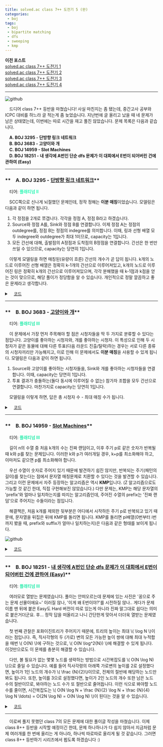```yaml
---
title: solved.ac class 7++ 도전기 5 (완)
categories:
 - boj
tags:
 - boj
 - bipartite matching
 - dfs
 - sweeping
 - kmp
---
```

**이전 포스트**  
[solved.ac class 7++ 도전기 1](https://you4rin.github.io/boj/2021/09/11/class7pp-1/#)  
[solved.ac class 7++ 도전기 2](https://you4rin.github.io/boj/2021/09/21/class7pp-2/#)  
[solved.ac class 7++ 도전기 3](https://you4rin.github.io/boj/2021/09/29/class7pp-3/#)  
[solved.ac class 7++ 도전기 4](https://you4rin.github.io/boj/2021/10/19/class7pp-4/#)  
<hr/>

![github](https://user-images.githubusercontent.com/51073213/141781058-f19e4edb-b409-4376-ac0f-38f2a7a0d839.png)

　드디어 class 7++ 등반을 마쳤습니다! 사실 마친지는 좀 됐는데, 중간고사 공부와 ICPC 대비를 하느라 글 적는게 좀 늦었습니다. 지난번에 글 올리고 났을 때 네 문제가 남은 상태였는데, 이번에는 따로 시간을 재고 풀진 않았습니다. 문제 목록은 다음과 같습니다.

　**A. BOJ 3295 - 단방향 링크 네트워크**  
　**B. BOJ 3683 - 고양이와 개**  
　**C. BOJ 14959 - Slot Machines**  
　**D. BOJ 18251 - 내 생각에 A번인 단순 dfs 문제가 이 대회에서 E번이 되어버린 건에 관하여 (Easy)**  
<hr/>

### **　A. BOJ 3295 - [단방향 링크 네트워크](https://www.acmicpc.net/problem/3295)**
　티어: **<font color='#2af8b4'>플래티넘 II</font>**

　SCC쪽으로 신나게 뇌절했던 문제인데, 정작 정해는 **이분 매칭**이었습니다. 모델링은 다음과 같이 하면 됩니다.

1. 각 정점을 2개로 쪼갭니다. 각각을 정점 A, 정점 B라고 하겠습니다.  
2. Source와 정점 A를, Sink와 정점 B를 연결합니다. 이제 정점 A는 정점의 outdegree를, 정점 B는 정점의 indegree를 의미합니다. 이때, 링과 선형 배열 모두 indegree와 outdegree가 최대 1이므로, capacity는 1입니다.  
3. 모든 간선에 대해, 출발점의 A정점과 도착점의 B정점을 연결합니다. 간선은 한 번만 쓰일 수 있으므로, capacity는 당연히 1입니다.  

　이렇게 모델링을 하면 매칭된(유량이 흐른) 간선의 개수가 곧 답이 됩니다. k개의 노드로 이루어진 선형 배열은 정확히 k-1개의 간선으로 이루어져있고, k개의 노드로 이루어진 링은 정확히 k개의 간선으로 이루어져있으며, 각각 분해했을 때 k-1점과 k점을 얻는 것이 맞으므로, 해당 풀이가 정당함을 알 수 있습니다. 개인적으로 정말 깔끔하고 좋은 문제라고 생각합니다.

<details markdown="1">
<summary>　<U>코드</U></summary>

```c++

#include<cstdio>
#include<memory.h>
#include<vector>
#include<queue>
#include<algorithm>
#define S 0
#define T 2001
#define N 2010
#define OUT 1000
#define inf ((int)2e9)

using namespace std;
using ll=long long;
using pii=pair<int,int>;

struct edge{int pos,cap,rev;};
vector<edge> graph[N];
void clear(){
    for(int i=0;i<N;++i)graph[i].clear();
}
void add_edge(int s,int e,int x){
    graph[s].push_back({e,x,(int)graph[e].size()});
    graph[e].push_back({s,0,(int)graph[s].size()-1});
}
int dist[N],work[N];
bool bfs(int src,int sink){
    memset(dist,0,sizeof(dist));
    memset(work,0,sizeof(work));
    queue<int> q;
    q.push(src);
    dist[src]=1;
    while(!q.empty()){
        int x=q.front();
        q.pop();
        for(auto &e:graph[x]){
            if(e.cap>0 &&!dist[e.pos]){
                dist[e.pos]=dist[x]+1;
                q.push(e.pos);
            }
        }
    }
    return dist[sink]>0;
}
int dfs(int x,int sink,int f){
    if(x==sink) return f;
    for(;work[x]<graph[x].size();++work[x]){
        edge e=graph[x][work[x]];
        if(e.cap>0&&dist[e.pos]==dist[x]+1){
            int w=dfs(e.pos,sink,min(f,e.cap));
            if(w){
                graph[x][work[x]].cap-=w;
                graph[e.pos][e.rev].cap+=w;
                return w;
            }
        }
    }
    return 0;
}
ll match(int src,int sink){
    ll ret=0;
    while(bfs(src,sink)){
        int r;
        while((r=dfs(src,sink,inf)))ret+=r;
    }
    return ret;
}

int main(){
    int s,e,n,m;
    char ch;
    int t;
    for(scanf("%d",&t);t--;){
        clear();
        scanf("%d %d",&n,&m);
        for(int i=1;i<=n;++i)add_edge(S,i,1);
        for(int i=1;i<=n;++i)add_edge(OUT+i,T,1);
        for(int i=0;i<m;++i){
            scanf("%d %d",&s,&e);
            ++s;++e;
            add_edge(s,OUT+e,1);
        }
        printf("%lld\n",match(S,T));
    }
}

```

</details>

<hr/>

### **　B. BOJ 3683 - [고양이와 개](https://www.acmicpc.net/problem/3683)**
　티어: **<font color='#28edac'>플래티넘 III</font>**

　이 문제에서 가장 먼저 주목해야 할 점은 시청자들을 딱 두 가지로 분류할 수 있다는 점입니다. 고양이를 좋아하는 시청자와, 개를 좋아하는 시청자. 이 특성으로 인해 두 시청자가 같은 동물에 대해 다른 투표(다음 라운드 진출/탈락)하는 경우는 서로 다른 종류의 시청자끼리만 가능해지고, 이로 인해 이 문제에서도 **이분 매칭**을 사용할 수 있게 됩니다. 모델링은 다음과 같이 하면 됩니다.

1. Source와 고양이를 좋아하는 시청자들을, Sink와 개를 좋아하는 시청자들을 연결합니다. 이때, capacity는 당연히 1입니다.  
2. 투표 결과가 충돌하는(둘다 동시에 이루어질 수 없는) 참가자 조합을 모두 간선으로 연결합니다. 마찬가지로 capacity는 당연히 1입니다.  

　모델링을 이렇게 하면, 답은 총 시청자 수 - 최대 매칭 수가 됩니다.

<details markdown="1">
<summary>　<U>코드</U></summary>

```c++

#include<cstdio>
#include<memory.h>
#include<vector>
#include<queue>
#include<algorithm>
#define S 0
#define T 501
#define N 510
#define inf ((int)2e9)

using namespace std;
using ll=long long;
using pii=pair<int,int>;

vector<pii> a,b;
struct edge{int pos,cap,rev;};
vector<edge> graph[N];
void clear(){
    a.clear();b.clear();
    for(int i=0;i<N;++i)graph[i].clear();
}
void add_edge(int s,int e,int x){
    graph[s].push_back({e,x,(int)graph[e].size()});
    graph[e].push_back({s,0,(int)graph[s].size()-1});
}
int dist[N],work[N];
bool bfs(int src,int sink){
    memset(dist,0,sizeof(dist));
    memset(work,0,sizeof(work));
    queue<int> q;
    q.push(src);
    dist[src]=1;
    while(!q.empty()){
        int x=q.front();
        q.pop();
        for(auto &e:graph[x]){
            if(e.cap>0 &&!dist[e.pos]){
                dist[e.pos]=dist[x]+1;
                q.push(e.pos);
            }
        }
    }
    return dist[sink]>0;
}
int dfs(int x,int sink,int f){
    if(x==sink) return f;
    for(;work[x]<graph[x].size();++work[x]){
        edge e=graph[x][work[x]];
        if(e.cap>0&&dist[e.pos]==dist[x]+1){
            int w=dfs(e.pos,sink,min(f,e.cap));
            if(w){
                graph[x][work[x]].cap-=w;
                graph[e.pos][e.rev].cap+=w;
                return w;
            }
        }
    }
    return 0;
}
ll match(int src,int sink){
    ll ret=0;
    while(bfs(src,sink)){
        int r;
        while((r=dfs(src,sink,inf)))ret+=r;
    }
    return ret;
}

int main(){
    int c,d,v,anum,bnum,n,m;
    char ch;
    int t;
    for(scanf("%d",&t);t--;){
        clear();
        scanf("%d %d %d",&c,&d,&v);
        for(int i=0;i<v;++i){
            getchar();
            ch=getchar();
            scanf("%d ",&anum);
            getchar();
            scanf("%d",&bnum);
            if(ch=='C')a.push_back({anum,bnum});
            else b.push_back({anum,bnum});
        }
        n=a.size();m=b.size();
        for(int i=1;i<=n;++i)add_edge(S,i,1);
        for(int i=1;i<=m;++i)add_edge(n+i,T,1);
        for(int i=0;i<n;++i){
            for(int j=0;j<m;++j){
                if(a[i].first==b[j].second||a[i].second==b[j].first){
                    add_edge(i+1,n+j+1,1);
                }
            }
        }
        printf("%lld\n",v-match(S,T));
    }
}
```

</details>

<hr/>

### **　B. BOJ 14959 - [Slot Machines](https://www.acmicpc.net/problem/14959)**
　티어: **<font color='#28edac'>플래티넘 III</font>**

　길이 n의 수열 중 처음 k개의 수는 진짜 랜덤이고, 이후 주기 p로 같은 숫자가 반복될 때 k와 p를 찾는 문제입니다. 이러한 k와 p가 여러개일 경우, k+p를 최소화해야 하고, 이마저도 같으면 p를 최소화해야 합니다.

　우선 수열이 숫자로 주어지 있기 때문에 발견하기 쉽진 않지만, 반복되는 주기(패턴의 길이)를 찾는다는 점에서 문자열 매칭문제로 치환할 수 있다는 것을 발견할 수 있습니다. 그리고 이런 문제에서 자주 등장하는 알고리즘은 역시 **KMP**입니다. (Z 알고리즘으로도 가능할 것 같긴 한데, 직접 구현해보진 않았습니다.) 다만 문제는, KMP는 해당 문자열의 'prefix'와 얼마나 일치하는지를 따지는 알고리즘인데, 주어진 수열의 prefix는 '진짜 랜덤'으로 주어지는 수들이라는 점입니다.

　해결책은, 처음 k개를 제외한 뒷부분은 어디에서 시작하든 주기 p로 반복되고 있기 때문에, 문자열을 뒤집은 뒤에 KMP를 돌리면 됩니다. KMP를 돌리면 pi배열(0번부터 i번까지 봤을 때, prefix와 suffix가 얼마나 일치하는지)은 다음과 같은 형태를 보이게 됩니다.

![github](https://user-images.githubusercontent.com/51073213/141905502-0c0983a3-04f4-4393-ba77-5ba9d1237431.png)

<details markdown="1">
<summary>　<U>코드</U></summary>

```c++

#include<iostream>
#include<sstream>
#include<string>
#define fastio() ios::sync_with_stdio(0);cin.tie(0);cout.tie(0)

using namespace std;

int arr[1000010],brr[1000010];
int n,m;
int p[1000010];
void init(){
    cin>>n;
    for(int i=0;i<n;++i){
        string s;
        cin>>s;
        int idx=0;
        while(idx<s.size()&&s[idx]=='0')++idx;
        if(idx==s.size())continue;
        arr[i]=stoi(s.substr(idx,s.size()-idx));
        brr[n-i-1]=arr[i];
    }
    for(int i=1,j=0;i<n;++i){
        while(j>0&&brr[i]!=brr[j])j=p[j-1];
        if(brr[i]==brr[j])p[i]=++j;
    }
}
void solve(){
    int mx=0,midx=0;
    for(int i=0;i<n;++i){
        if(p[i]>mx){
            mx=p[i];
            midx=i;
        }
    }
    cout<<(n-midx-1)<<" "<<(midx-p[midx]+1);
}

int main(){
    fastio();
    init();
    solve();
}
```

</details>

<hr/>

### **　B. BOJ 18251 - [내 생각에 A번인 단순 dfs 문제가 이 대회에서 E번이 되어버린 건에 관하여 (Easy)](https://www.acmicpc.net/problem/18251)**
　티어: **<font color='#28edac'>플래티넘 III</font>**

　여러모로 열받는 문제였습니다. 풀이는 안떠오르는데 문제에 있는 사진은 '꽁으로 주는 문제 선물이에요~' 이러질 않나, '이게 왜 E번이야?'를 시전하질 않나.. 게다가 문제 이름 맨 뒤에 붙은 Easy도 Hard 버전이 따로 있는게 아니라 진짜 말그대로 쉽다는 의미로 붙은거더군요. 후... 정작 답을 떠올리고 나니 간단한게 맞아서 더더욱 열받는 문제였습니다.

　첫 번째 관찰은 포화이진트리가 주어지기 때문에, 트리의 높이는 최대 \\( \log N \\)이라는 점입니다. 즉, 직사각형의 두 (가로) 변의 모든 가능한 높이 쌍에 대해 최대 누적합을 매번 \\( O(N) \\)에 구하는 것으로, \\( O(N \log^2{N}) \\)에 해결할 수 있게 됩니다. 이것만으로도 이 문제를 충분히 해결할 수 있습니다.

　다만, 볼 필요가 없는 몇몇 노드를 생략하는 방법으로 시간복잡도를 \\( O(N \log N) \\)으로 줄일 수 있습니다. 예를 들어 직사각령의 아래쪽 가로변의 높이를 2로 설정했다면, 높이가 1인 노드의 개수가 \\( \frac {N}{2}\\)이므로, 전체의 절반에 해당하는 노드만 봐도 됩니다. 또한, 높이를 3으로 설정했다면, 높이가 2인 노드의 개수 또한 남은 노드 수의 절반이므로, 봐야하는 노드 수가 또 절반으로 줄어듭니다. 이런 식으로 봐야할 노드 수를 줄이면, 시간복잡도는 \\( O(N \log N + \frac {N}{2} \log N + \frac {N}{4} \log N \ldots) = O(2N \log N) = O(N \log N)  \\)이 된다는 것을 알 수 있습니다.

<details markdown="1">
<summary>　<U>코드</U></summary>

```c++

#include<cstdio>
#include<vector>
#include<algorithm>
#define inf ((ll)2e9)

using namespace std;
using ll=long long;
using pll=pair<ll,ll>;

ll arr[300000];
vector<pll> v;

void inorder(int idx,int d,int n){
    if(idx>n/2){
        v.push_back({d,arr[idx]});
        return;
    }
    inorder(idx*2,d-1,n);
    v.push_back({d,arr[idx]});
    inorder(idx*2+1,d-1,n);
}

int main(){
    int n,k=0,tmp;
    ll mx=-inf,ans=0,cur;
    scanf("%d",&n);
    tmp=n;
    while(tmp){
        ++k;
        tmp>>=1;
    }
    for(int i=1;i<=n;++i)scanf("%lld",arr+i),mx=max(mx,arr[i]);
    if(mx<=0){
        printf("%lld",mx);
        return 0;
    }
    inorder(1,k-1,n);
    for(int i=0;i<k;++i){
        for(int j=i;j<k;++j){
            cur=0;
            for(int l=(1<<i)-1;l<n;l+=(1<<i)){
                if(v[l].first<=j){
                    cur+=v[l].second;
                    ans=max(ans,cur);
                    if(cur<0)cur=0;
                }
            }
        }
    }
    printf("%lld",ans);
}
```

</details>

<hr/>

　이로써 풀지 못했던 class 7의 모든 문제에 대한 풀이글 작성을 마쳤습니다. 이제 class 8++ 등반을 시작할 예정이긴 한데, 문제 하나하나가 다 쉽지 않아서 지금처럼 문제 여러개를 한 번에 올리는 게 아니라, 하나씩 따로따로 올리게 될 것 같습니다. 그러면 class 8++ 등반하기 시리즈에서 뵙도록 하겠습니다 :)